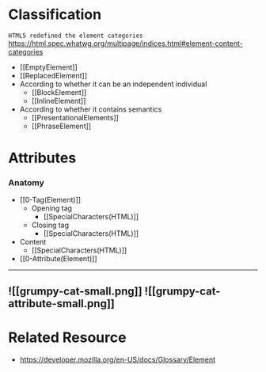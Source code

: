 # Classification
`HTML5 redefined the element categories`
https://html.spec.whatwg.org/multipage/indices.html#element-content-categories
- [[EmptyElement]]
- [[ReplacedElement]]
-  According to whether it can be an independent individual
	- [[BlockElement]]
	- [[InlineElement]]
- According to whether it contains semantics
	- [[PresentationalElements]]
	- [[PhraseElement]]
# Attributes
### Anatomy
- [[0-Tag(Element)]]
	- Opening tag
		- [[SpecialCharacters(HTML)]]
	- Closing tag
		- [[SpecialCharacters(HTML)]]
- Content
	- [[SpecialCharacters(HTML)]]
- [[0-Attribute(Element)]]

---
![[grumpy-cat-small.png]]
![[grumpy-cat-attribute-small.png]]
---

# Related Resource
- https://developer.mozilla.org/en-US/docs/Glossary/Element
